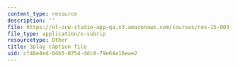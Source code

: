 ```yaml
---
content_type: resource
description: ''
file: https://ol-ocw-studio-app-qa.s3.amazonaws.com/courses/res-15-003-shaping-the-future-of-work-15-662x-spring-2016/cf48e4ed04b58754ddc879e64e16eae2_r1yb4-JvZhU.srt
file_type: application/x-subrip
resourcetype: Other
title: 3play caption file
uid: cf48e4ed-04b5-8754-ddc8-79e64e16eae2
---
```

